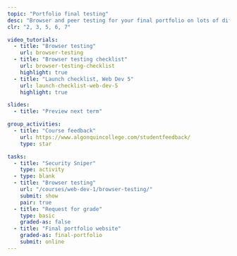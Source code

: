 ```yaml
---
topic: "Portfolio final testing"
desc: "Browser and peer testing for your final portfolio on lots of different devices and in lots of situations."
clr: "2, 3, 5, 6, 7"

video_tutorials:
  - title: "Browser testing"
    url: browser-testing
  - title: "Browser testing checklist"
    url: browser-testing-checklist
    highlight: true
  - title: "Launch checklist, Web Dev 5"
    url: launch-checklist-web-dev-5
    highlight: true

slides:
  - title: "Preview next term"

group_activities:
  - title: "Course feedback"
    url: https://www.algonquincollege.com/studentfeedback/
    type: star

tasks:
  - title: "Security Sniper"
    type: activity
  - type: blank
  - title: "Browser testing"
    url: "/courses/web-dev-1/browser-testing/"
    submit: show
    pair: true
  - title: "Request for grade"
    type: basic
    graded-as: false
  - title: "Final portfolio website"
    graded-as: final-portfolio
    submit: online
---
```

